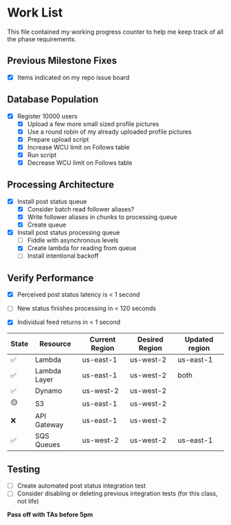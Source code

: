 # Work List

This file contained my working progress counter to help me keep track of all the phase requirements.

## Previous Milestone Fixes

- [x] Items indicated on my repo issue board

## Database Population

- [x] Register 10000 users
  - [x] Upload a few more small sized profile pictures
  - [x] Use a round robin of my already uploaded profile pictures
  - [x] Prepare upload script
  - [x] Increase WCU limit on Follows table
  - [x] Run script
  - [x] Decrease WCU limit on Follows table

## Processing Architecture

- [x] Install post status queue
  - [x] Consider batch read follower aliases?
  - [x] Write follower aliases in chunks to processing queue
  - [x] Create queue
- [x] Install post status processing queue
  - [ ] Fiddle with asynchronous levels
  - [x] Create lambda for reading from queue
  - [ ] Install intentional backoff

## Verify Performance

- [x] Perceived post status latency is < 1 second
- [ ] New status finishes processing in < 120 seconds
- [x] Individual feed returns in < 1 second


| State | Resource | Current Region | Desired Region | Updated region |
| ----- | ----- | ----- | ----- | ----- |
| ✅ | Lambda | us-east-1 | us-west-2 | us-east-1 |
| ✅ | Lambda Layer | us-east-1 | us-west-2 | both |
| ✅ | Dynamo | us-west-2 | us-west-2 |
| 🟡 | S3 | us-east-1 | us-west-2 |
| ❌ | API Gateway | us-east-1 | us-west-2 |
| ✅ | SQS Queues | us-west-2 | us-west-2 | us-east-1 |

## Testing

- [ ] Create automated post status integration test
- [ ] Consider disabling or deleting previous integration tests (for this class, not life)

**Pass off with TAs before 5pm**
